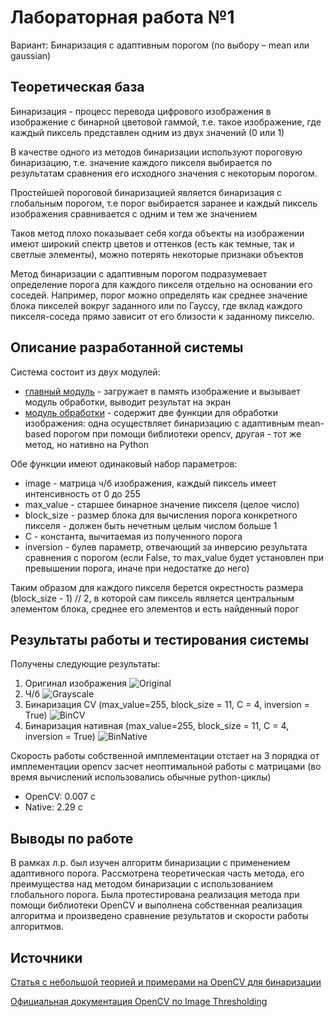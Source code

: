 # Лабораторная работа №1
Вариант: Бинаризация с адаптивным порогом (по выбору – mean или gaussian)

## Теоретическая база
Бинаризация - процесс перевода цифрового изображения в изображение с бинарной цветовой гаммой, т.е. такое изображение, где каждый пиксель представлен одним из двух значений (0 или 1)

В качестве одного из методов бинаризации используют пороговую бинаризацию, т.е. значение каждого пикселя выбирается по результатам сравнения его исходного значения с некоторым порогом.

Простейшей пороговой бинаризацией является бинаризация с глобальным порогом, т.е порог выбирается заранее и каждый пиксель изображения сравнивается с одним и тем же значением

Таков метод плохо показывает себя когда объекты на изображении имеют широкий спектр цветов и оттенков (есть как темные, так и светлые элементы), можно потерять некоторые признаки объектов

Метод бинаризации с адаптивным порогом подразумевает определение порога для каждого пикселя отдельно на основании его соседей.
Например, порог можно определять как среднее значение блока пикселей вокруг заданного или по Гауссу, где вклад каждого пикселя-соседа прямо зависит от его близости к заданному пикселю.

## Описание разработанной системы

Система состоит из двух модулей:

- [главный модуль](main.py) - загружает в память изображение и вызывает модуль обработки, выводит результат на экран
- [модуль обработки](impl.py) - содержит две функции для обработки изображения: одна осуществляет бинаризацию с адаптивным mean-based порогом при помощи библиотеки opencv, другая - тот же метод, но нативно на Python

Обе функции имеют одинаковый набор параметров:
- image - матрица ч/б изображения, каждый пиксель имеет интенсивность от 0 до 255
- max_value - старшее бинарное значение пикселя (целое число)
- block_size - размер блока для вычисления порога конкретного пикселя - должен быть нечетным целым числом больше 1
- C - константа, вычитаемая из полученного порога
- inversion - булев параметр, отвечающий за инверсию результата сравнения с порогом (если False, то max_value будет установлен при превышении порога, иначе при недостатке до него) 


Таким образом для каждого пикселя берется окрестность размера (block_size - 1) // 2, в которой сам пиксель является центральным элементом блока, среднее его элементов и есть найденный порог

## Результаты работы и тестирования системы
Получены следующие результаты:
1. Оригинал изображения
![Original](img/original.png)
2. Ч/б
![Grayscale](img/grayscale.png)
3. Бинаризация CV (max_value=255, block_size = 11, C = 4, inversion = True)
![BinCV](img/bin_opencv.png)
4. Бинаризация нативная (max_value=255, block_size = 11, C = 4, inversion = True)
![BinNative](img/bin_native.png)

Скорость работы собственной имплементации отстает на 3 порядка от имплементации opencv засчет неоптимальной работы с матрицами (во время вычислений использовались обычные python-циклы)

- OpenCV: 0.007 с
- Native: 2.29 с 

## Выводы по работе
В рамках л.р. был изучен алгоритм бинаризации с применением адаптивного порога. 
Рассмотрена теоретическая часть метода, его преимущества над методом бинаризации с использованием глобального порога. 
Была протестирована реализация метода при помощи библиотеки OpenCV и выполнена собственная реализация алгоритма и произведено сравнение результатов и скорости работы алгоритмов.
## Источники
[Статья с небольшой теорией и примерами на OpenCV для бинаризации](https://pyimagesearch.com/2021/05/12/adaptive-thresholding-with-opencv-cv2-adaptivethreshold/)

[Официальная документация OpenCV по Image Thresholding](https://docs.opencv.org/4.x/d7/d4d/tutorial_py_thresholding.html)